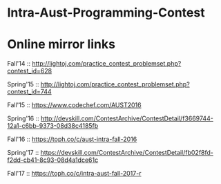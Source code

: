 # Intra-Aust-Programming-Contest

Online mirror links
===================

Fall'14 :: http://lightoj.com/practice_contest_problemset.php?contest_id=628

Spring'15 :: http://lightoj.com/practice_contest_problemset.php?contest_id=744

Fall'15 :: https://www.codechef.com/AUST2016

Spring'16 :: http://devskill.com/ContestArchive/ContestDetail/f3669744-12a1-c6bb-9373-08d38c4185fb

Fall'16 :: https://toph.co/c/aust-intra-fall-2016

Spring'17 :: https://devskill.com/ContestArchive/ContestDetail/fb02f8fd-f2dd-cb41-8c93-08d4a1dce61c

Fall'17 :: https://toph.co/c/intra-aust-fall-2017-r
